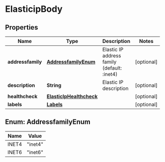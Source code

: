 # ElasticipBody

## Properties
Name | Type | Description | Notes
------------ | ------------- | ------------- | -------------
**addressfamily** | [**AddressfamilyEnum**](#AddressfamilyEnum) | Elastic IP address family (default: :inet4) |  [optional]
**description** | **String** | Elastic IP description |  [optional]
**healthcheck** | [**ElasticIpHealthcheck**](ElasticIpHealthcheck.md) |  |  [optional]
**labels** | [**Labels**](Labels.md) |  |  [optional]

<a name="AddressfamilyEnum"></a>
## Enum: AddressfamilyEnum
Name | Value
---- | -----
INET4 | &quot;inet4&quot;
INET6 | &quot;inet6&quot;
